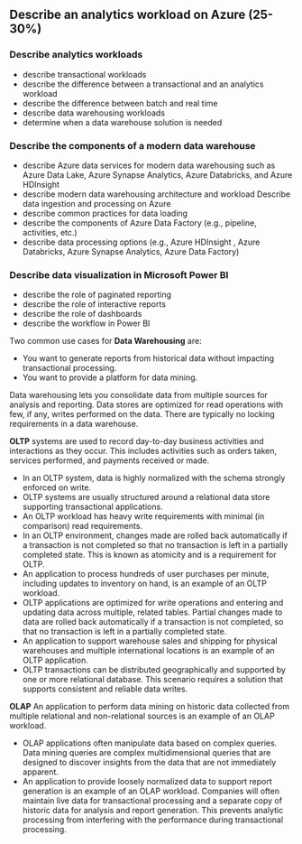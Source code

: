 ## Describe an analytics workload on Azure (25-30%)
### Describe analytics workloads
* describe transactional workloads
* describe the difference between a transactional and an analytics workload
* describe the difference between batch and real time
* describe data warehousing workloads
* determine when a data warehouse solution is needed

### Describe the components of a modern data warehouse
* describe Azure data services for modern data warehousing such as Azure Data Lake, Azure Synapse Analytics, Azure Databricks, and Azure HDInsight
* describe modern data warehousing architecture and workload
Describe data ingestion and processing on Azure
* describe common practices for data loading
* describe the components of Azure Data Factory (e.g., pipeline, activities, etc.)
* describe data processing options (e.g., Azure HDInsight , Azure Databricks, Azure Synapse Analytics, Azure Data Factory)

### Describe data visualization in Microsoft Power BI
* describe the role of paginated reporting
* describe the role of interactive reports
* describe the role of dashboards
* describe the workflow in Power BI




Two common use cases for **Data Warehousing** are:
* You want to generate reports from historical data without impacting transactional processing.
* You want to provide a platform for data mining.

Data warehousing lets you consolidate data from multiple sources for analysis and reporting. Data stores are optimized for read operations with few, if any, writes performed on the data. There are typically no locking requirements in a data warehouse.

**OLTP** systems are used to record day-to-day business activities and interactions as they occur. This includes activities such as orders taken, services performed, and payments received or made. 
* In an OLTP system, data is highly normalized with the schema strongly enforced on write. 
* OLTP systems are usually structured around a relational data store supporting transactional applications. 
* An OLTP workload has heavy write requirements with minimal (in comparison) read requirements. 
* In an OLTP environment, changes made are rolled back automatically if a transaction is not completed so that no transaction is left in a partially completed state. This is known as atomicity and is a requirement for OLTP.
* An application to process hundreds of user purchases per minute, including updates to inventory on hand, is an example of an OLTP workload. 
* OLTP applications are optimized for write operations and entering and updating data across multiple, related tables. Partial changes made to data are rolled back automatically if a transaction is not completed, so that no transaction is left in a partially completed state.
* An application to support warehouse sales and shipping for physical warehouses and multiple international locations is an example of an OLTP application. 
* OLTP transactions can be distributed geographically and supported by one or more relational database. This scenario requires a solution that supports consistent and reliable data writes. 


**OLAP**
An application to perform data mining on historic data collected from multiple relational and non-relational sources is an example of an OLAP workload.
* OLAP applications often manipulate data based on complex queries. Data mining queries are complex multidimensional queries that are designed to discover insights from the data that are not immediately apparent.
* An application to provide loosely normalized data to support report generation is an example of an OLAP workload. Companies will often maintain live data for transactional processing and a separate copy of historic data for analysis and report generation. This prevents analytic processing from interfering with the performance during transactional processing.
 

